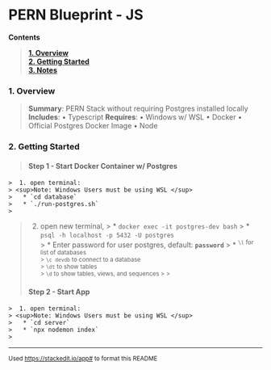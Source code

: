 # **PERN Blueprint - JS**
**Contents**
>**[1. Overview](#overview)**  
**[2. Getting Started](#getting-started)**  
**[3. Notes](#notes)**  

### 1. Overview  
> **Summary**: PERN Stack without requiring Postgres installed locally  
> **Includes**:
> • Typescript
> **Requires**:
> • Windows w/ WSL
> • Docker 
> • Official Postgres Docker Image
> • Node

### 2. Getting Started
>  #### Step 1 - Start Docker Container w/ Postgres
	>  1. open terminal:
	> <sup>Note: Windows Users must be using WSL </sup>
	>   * `cd database` 
	>   * `./run-postgres.sh`  
	>
> 2. open new terminal, 
	>   * `docker exec -it postgres-dev bash` 
	>   * `psql -h localhost -p 5432 -U postgres`  
	>   * Enter password for user postgres, default: **`password`**
	> 		* <sup> `\l` for list of databases  
	>                   `\c devdb` to connect to a database  
	>                   `\dt` to show tables  
	>                   `\d` to show tables, views, and sequences 
	> 
	>
>  #### Step 2 - Start App
	>  1. open terminal:
	> <sup>Note: Windows Users must be using WSL </sup>
	>   * `cd server` 
	>   * `npx nodemon index`  
	>
---
<sup>Used https://stackedit.io/app# to format this README